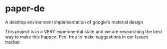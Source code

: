 # paper-de
A desktop environment implementation of google's material design

This project is in a VERY experimental state and we are researching the best way to make this happen.  Feel free to make suggestions in our Issues tracker.